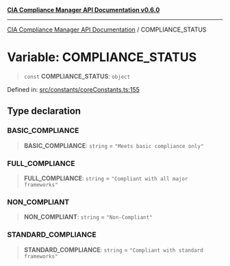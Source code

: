 [**CIA Compliance Manager API Documentation v0.6.0**](../README.md)

***

[CIA Compliance Manager API Documentation](../globals.md) / COMPLIANCE\_STATUS

# Variable: COMPLIANCE\_STATUS

> `const` **COMPLIANCE\_STATUS**: `object`

Defined in: [src/constants/coreConstants.ts:155](https://github.com/Hack23/cia-compliance-manager/blob/main/src/constants/coreConstants.ts#L155)

## Type declaration

### BASIC\_COMPLIANCE

> **BASIC\_COMPLIANCE**: `string` = `"Meets basic compliance only"`

### FULL\_COMPLIANCE

> **FULL\_COMPLIANCE**: `string` = `"Compliant with all major frameworks"`

### NON\_COMPLIANT

> **NON\_COMPLIANT**: `string` = `"Non-Compliant"`

### STANDARD\_COMPLIANCE

> **STANDARD\_COMPLIANCE**: `string` = `"Compliant with standard frameworks"`
